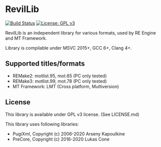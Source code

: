 # RevilLib
[![Build Status](https://travis-ci.org/PredatorCZ/RevilLib.svg?branch=master)](https://travis-ci.org/PredatorCZ/RevilLib)
[![License: GPL v3](https://img.shields.io/badge/License-GPLv3-blue.svg)](https://www.gnu.org/licenses/gpl-3.0)

RevilLib is an independent library for various formats, used by RE Engine and MT Framework.

Library is compilable under MSVC 2015+, GCC 6+, Clang 4+.

## Supported titles/formats
* REMake2: motlist.95, mot.65 (PC only tested)
* REMake3: motlist.99, mot.78 (PC only tested)
* MT Framework: LMT (Cross platform, Multiversion)

## License
This library is available under GPL v3 license. (See LICENSE.md)

This library uses following libraries:

* PugiXml, Copyright (c) 2006-2020 Arseny Kapoulkine
* PreCore, Copyright (c) 2016-2020 Lukas Cone
